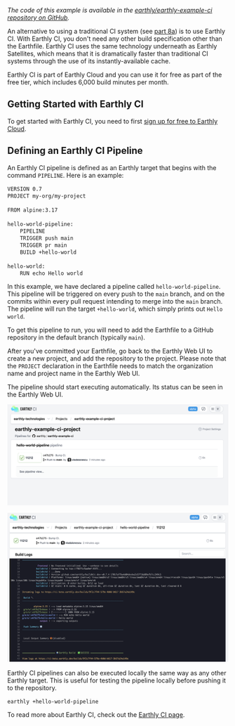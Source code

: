 *The code of this example is available in the [earthly/earthly-example-ci repository on GitHub](https://github.com/earthly/earthly-example-ci).*

An alternative to using a traditional CI system (see [part 8a](./part-8a-using-earthly-in-your-current-ci.md)) is to use Earthly CI. With Earthly CI, you don't need any other build specification other than the Earthfile. Earthly CI uses the same technology underneath as Earthly Satellites, which means that it is dramatically faster than traditional CI systems through the use of its instantly-available cache.

Earthly CI is part of Earthly Cloud and you can use it for free as part of the free tier, which includes 6,000 build minutes per month.

## Getting Started with Earthly CI

To get started with Earthly CI, you need to first [sign up for free to Earthly Cloud](https://cloud.earthly.dev/login).

## Defining an Earthly CI Pipeline

An Earthly CI pipeline is defined as an Earthly target that begins with the command `PIPELINE`. Here is an example:

```Earthfile
VERSION 0.7
PROJECT my-org/my-project

FROM alpine:3.17

hello-world-pipeline:
    PIPELINE
    TRIGGER push main
    TRIGGER pr main
    BUILD +hello-world

hello-world:
    RUN echo Hello world
```

In this example, we have declared a pipeline called `hello-world-pipeline`. This pipeline will be triggered on every push to the `main` branch, and on the commits within every pull request intending to merge into the `main` branch. The pipeline will run the target `+hello-world`, which simply prints out `Hello world`.

To get this pipeline to run, you will need to add the Earthfile to a GitHub repository in the default branch (typically `main`).

After you've committed your Earthfile, go back to the Earthly Web UI to create a new project, and add the repository to the project. Please note that the `PROJECT` declaration in the Earthfile needs to match the organization name and project name in the Earthly Web UI.

The pipeline should start executing automatically. Its status can be seen in the Earthly Web UI.

![Earthly CI pipeline summary](./img/status-1.png)

![Earthly CI pipeline detail](./img/status-2.png)

Earthly CI pipelines can also be executed locally the same way as any other Earthly target. This is useful for testing the pipeline locally before pushing it to the repository.

```bash
earthly +hello-world-pipeline
```

To read more about Earthly CI, check out the [Earthly CI page](../cloud/earthly-ci.md).
